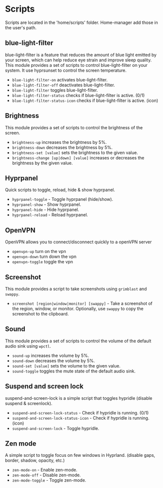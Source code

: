 [//]: # (This file is autogenerated)
# Scripts

Scripts are located in the 'home/scripts' folder. Home-manager add those in the user's path.

## blue-light-filter

blue-light-filter is a feature that reduces the amount of blue light emitted by your screen, which can help reduce eye strain and improve sleep quality. This module provides a set of scripts to control blue-light-filter on your system.
It use hyprsunset to control the screen temperature.

- `blue-light-filter-on` activates blue-light-filter.
- `blue-light-filter-off` deactivates blue-light-filter.
- `blue-light-filter` toggles blue-light-filter.
- `blue-light-filter-status` checks if blue-light-filter is active. (0/1)
- `blue-light-filter-status-icon` checks if blue-light-filter is active. (icon)

## Brightness

This module provides a set of scripts to control the brightness of the screen.

- `brightness-up` increases the brightness by 5%.
- `brightness-down` decreases the brightness by 5%.
- `brightness-set [value]` sets the brightness to the given value.
- `brightness-change [up|down] [value]` increases or decreases the brightness by the given value.



## Hyprpanel

Quick scripts to toggle, reload, hide & show hyprpanel.

- `hyprpanel-toggle` - Toggle hyprpanel (hide/show).
- `hyprpanel-show` - Show hyprpanel.
- `hyprpanel-hide` - Hide hyprpanel.
- `hyprpanel-reload` - Reload hyprpanel.

## OpenVPN

OpenVPN allows you to connect/disconnect quickly to a openVPN server

- `openvpn-up` turn on the vpn
- `openvpn-down` turn down the vpn
- `openvpn-toggle` toggle the vpn



## Screenshot

This module provides a script to take screenshots using `grimblast` and `swappy`.

- `screenshot [region|window|monitor] [swappy]` - Take a screenshot of the region, window, or monitor. Optionally, use `swappy` to copy the screenshot to the clipboard.

## Sound

This module provides a set of scripts to control the volume of the default audio sink using `wpctl`.

- `sound-up` increases the volume by 5%.
- `sound-down` decreases the volume by 5%.
- `sound-set [value]` sets the volume to the given value.
- `sound-toggle` toggles the mute state of the default audio sink.

## Suspend and screen lock

suspend-and-screen-lock is a simple script that toggles hypridle (disable suspend & screenlock).

- `suspend-and-screen-lock-status` - Check if hypridle is running. (0/1)
- `suspend-and-screen-lock-status-icon` - Check if hypridle is running. (icon)
- `suspend-and-screen-lock` - Toggle hypridle.



## Zen mode

A simple script to toggle focus on few windows in Hyprland.
(disable gaps, border, shadow, opacity, etc.)

- `zen-mode-on` - Enable zen-mode.
- `zen-mode-off` - Disable zen-mode.
- `zen-mode-toggle` - Toggle zen-mode.

